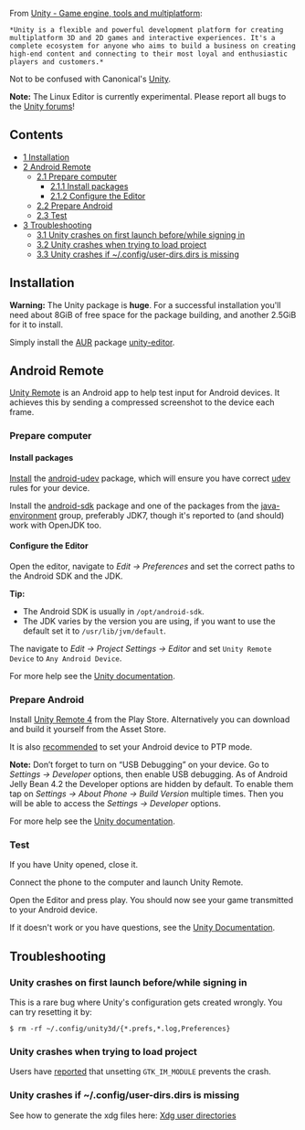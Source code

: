 From [Unity - Game engine, tools and multiplatform](https://unity3d.com/unity):

	*Unity is a flexible and powerful development platform for creating multiplatform 3D and 2D games and interactive experiences. It's a complete ecosystem for anyone who aims to build a business on creating high-end content and connecting to their most loyal and enthusiastic players and customers.*

Not to be confused with Canonical's [Unity](/index.php/Unity "Unity").

**Note:** The Linux Editor is currently experimental. Please report all bugs to the [Unity forums](http://forum.unity3d.com/forums/linux-editor-support-feedback-experimental.93/)!

## Contents

*   [1 Installation](#Installation)
*   [2 Android Remote](#Android_Remote)
    *   [2.1 Prepare computer](#Prepare_computer)
        *   [2.1.1 Install packages](#Install_packages)
        *   [2.1.2 Configure the Editor](#Configure_the_Editor)
    *   [2.2 Prepare Android](#Prepare_Android)
    *   [2.3 Test](#Test)
*   [3 Troubleshooting](#Troubleshooting)
    *   [3.1 Unity crashes on first launch before/while signing in](#Unity_crashes_on_first_launch_before.2Fwhile_signing_in)
    *   [3.2 Unity crashes when trying to load project](#Unity_crashes_when_trying_to_load_project)
    *   [3.3 Unity crashes if ~/.config/user-dirs.dirs is missing](#Unity_crashes_if_.7E.2F.config.2Fuser-dirs.dirs_is_missing)

## Installation

**Warning:** The Unity package is **huge**. For a successful installation you'll need about 8GiB of free space for the package building, and another 2.5GiB for it to install.

Simply install the [AUR](/index.php/AUR "AUR") package [unity-editor](https://aur.archlinux.org/packages/unity-editor/).

## Android Remote

[Unity Remote](http://docs.unity3d.com/Manual/UnityRemote4.html) is an Android app to help test input for Android devices. It achieves this by sending a compressed screenshot to the device each frame.

### Prepare computer

#### Install packages

[Install](/index.php/Install "Install") the [android-udev](https://www.archlinux.org/packages/?name=android-udev) package, which will ensure you have correct [udev](/index.php/Udev "Udev") rules for your device.

Install the [android-sdk](https://aur.archlinux.org/packages/android-sdk/) package and one of the packages from the [java-environment](https://www.archlinux.org/packages/?name=java-environment) group, preferably JDK7, though it's reported to (and should) work with OpenJDK too.

#### Configure the Editor

Open the editor, navigate to *Edit -> Preferences* and set the correct paths to the Android SDK and the JDK.

**Tip:**

*   The Android SDK is usually in `/opt/android-sdk`.
*   The JDK varies by the version you are using, if you want to use the default set it to `/usr/lib/jvm/default`.

The navigate to *Edit -> Project Settings -> Editor* and set `Unity Remote Device` to `Any Android Device`.

For more help see the [Unity documentation](http://docs.unity3d.com/Manual/android-sdksetup.html).

### Prepare Android

Install [Unity Remote 4](https://play.google.com/store/apps/details?id=com.unity3d.genericremote) from the Play Store. Alternatively you can download and build it yourself from the Asset Store.

It is also [recommended](http://www.howtogeek.com/192732/android-usb-connections-explained-mtp-ptp-and-usb-mass-storage/) to set your Android device to PTP mode.

**Note:** Don’t forget to turn on “USB Debugging” on your device. Go to *Settings -> Developer* options, then enable USB debugging. As of Android Jelly Bean 4.2 the Developer options are hidden by default. To enable them tap on *Settings -> About Phone -> Build Version* multiple times. Then you will be able to access the *Settings -> Developer* options.

For more help see the [Unity documentation](http://docs.unity3d.com/Manual/UnityRemote4.html).

### Test

If you have Unity opened, close it.

Connect the phone to the computer and launch Unity Remote.

Open the Editor and press play. You should now see your game transmitted to your Android device.

If it doesn't work or you have questions, see the [Unity Documentation](http://docs.unity3d.com/Manual/UnityRemote4.html).

## Troubleshooting

### Unity crashes on first launch before/while signing in

This is a rare bug where Unity's configuration gets created wrongly. You can try resetting it by:

 `$ rm -rf ~/.config/unity3d/{*.prefs,*.log,Preferences} ` 

### Unity crashes when trying to load project

Users have [reported](http://forum.unity3d.com/threads/unity-on-arch-manjaro-linux.350315/page-3#post-2271637) that unsetting `GTK_IM_MODULE` prevents the crash.

### Unity crashes if ~/.config/user-dirs.dirs is missing

See how to generate the xdg files here: [Xdg user directories](/index.php/Xdg_user_directories "Xdg user directories")